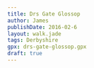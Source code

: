 ```yaml
---
title: Drs Gate Glossop
author: James
publishDate: 2016-02-6
layout: walk.jade
tags: Derbyshire
gpx: drs-gate-glossop.gpx
draft: true
---
```


